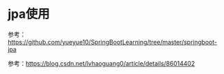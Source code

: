 # jpa使用

参考：https://github.com/yueyue10/SpringBootLearning/tree/master/springboot-jpa

参考：https://blog.csdn.net/lvhaoguang0/article/details/86014402
